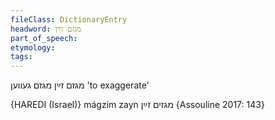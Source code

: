 ```yaml
---
fileClass: DictionaryEntry
headword: מגזם זײַן
part_of_speech: 
etymology: 
tags: 
---
```

מגזם זײַן
מגזם געווען
'to exaggerate'

{HAREDI (Israel)}
mágzim zayn מגזים זײַן {Assouline 2017: 143}
